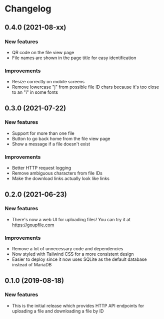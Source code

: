 # Changelog

## 0.4.0 (2021-08-xx)

### New features
- QR code on the file view page
- File names are shown in the page title for easy identification

### Improvements
- Resize correctly on mobile screens
- Remove lowercase "j" from possible file ID chars because it's too close to an
  "i" in some fonts

## 0.3.0 (2021-07-22)

### New features
- Support for more than one file
- Button to go back home from the file view page
- Show a message if a file doesn't exist

### Improvements
- Better HTTP request logging
- Remove ambiguous characters from file IDs
- Make the download links actually look like links

## 0.2.0 (2021-06-23)

### New features
- There's now a web UI for uploading files! You can try it at https://goupfile.com

### Improvements
- Remove a lot of unnecessary code and dependencies
- Now styled with Tailwind CSS for a more consistent design
- Easier to deploy since it now uses SQLite as the default database instead of MariaDB

## 0.1.0 (2019-08-18)

### New features
- This is the initial release which provides HTTP API endpoints for uploading
  a file and downloading a file by ID
